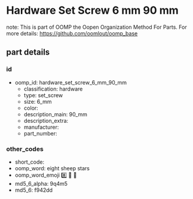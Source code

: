 # Hardware Set Screw 6 mm 90 mm  

note: This is part of OOMP the Oopen Organization Method For Parts. For more details: https://github.com/oomlout/oomp_base

##  part details





### id
* oomp_id: hardware_set_screw_6_mm_90_mm
  * classification: hardware
  * type: set_screw
  * size: 6_mm
  * color: 
  * description_main: 90_mm
  * description_extra: 
  * manufacturer: 
  * part_number: 

### other_codes
* short_code: 
* oomp_word: eight sheep stars
* oomp_word_emoji :eight: :sheep: :stars:
* md5_6_alpha: 9q4m5
* md5_6: f942dd